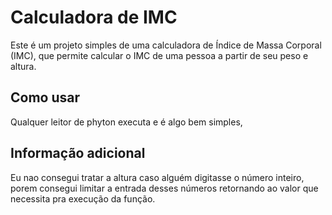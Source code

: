# Calculadora de IMC

Este é um projeto simples de uma calculadora de Índice de Massa Corporal (IMC), que permite calcular o IMC de uma pessoa a partir de seu peso e altura.

## Como usar

Qualquer leitor de phyton executa e é algo bem simples, 

## Informação adicional

Eu nao consegui tratar a altura caso alguém digitasse o número inteiro, porem consegui limitar a entrada desses números retornando ao valor que necessita pra execução da função.
